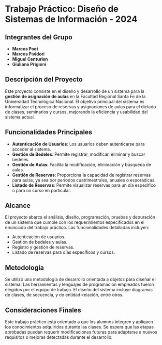 # Trabajo Práctico: Diseño de Sistemas de Información - 2024

## Integrantes del Grupo

-   **Marcos Poet**
-   **Marcos Pividori**
-   **Miguel Centurion**
-   **Giuliano Prigioni**

## Descripción del Proyecto

Este proyecto consiste en el diseño y desarrollo de un sistema para la **gestión de asignación de aulas** en la Facultad Regional Santa Fe de la Universidad Tecnológica Nacional. El objetivo principal del sistema es informatizar el proceso de reservas y asignaciones de aulas para el dictado de clases, seminarios y cursos, mejorando la eficiencia y usabilidad del sistema actual.

## Funcionalidades Principales

-   **Autenticación de Usuarios**: Los usuarios deben autenticarse para acceder al sistema.
-   **Gestión de Bedeles**: Permite registrar, modificar, eliminar y buscar bedeles.
-   **Gestión de Aulas**: Facilita la modificación, eliminación y búsqueda de aulas.
-   **Gestión de Reservas**: Proporciona la capacidad de registrar reservas para aulas, ya sea por períodos cuatrimestrales, anuales o esporádicas.
-   **Listado de Reservas**: Permite visualizar reservas para un día específico o para un curso en particular.

## Alcance

El proyecto abarca el análisis, diseño, programación, pruebas y depuración de un sistema que cumple con los requerimientos especificados en el enunciado del trabajo práctico. Las funcionalidades detalladas incluyen:

-   Autenticación de usuarios.
-   Gestión de bedeles y aulas.
-   Registro y gestión de reservas.
-   Listado de reservas para días específicos y cursos.

## Metodología

Se utilizó una metodología de desarrollo orientada a objetos para diseñar el sistema. Las herramientas y lenguajes de programación empleados fueron elegidos por el equipo de trabajo. El diseño del sistema incluye diagramas de clases, de secuencia, y de entidad-relación, entre otros.

## Consideraciones Finales

Este trabajo práctico está orientado a que los alumnos integren y apliquen los conocimientos adquiridos durante las clases. Se espera que las etapas aprobadas puedan requerir modificaciones futuras para adaptarse a nuevos requisitos o mejoras detectadas durante el desarrollo.
